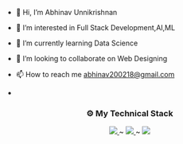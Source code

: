 - 👋 Hi, I’m Abhinav Unnikrishnan
- 👀 I’m interested in Full Stack Development,AI,ML
- 🌱 I’m currently learning Data Science
- 💞️ I’m looking to collaborate on Web Designing
- 📫 How to reach me abhinav200218@gmail.com

- 

<!---
abhinav-18max/abhinav-18max is a ✨ special ✨ repository because its `README.md` (this file) appears on your GitHub profile.
You can click the Preview link to take a look at your changes.
--->

<h3 align = "center"> ⚙️ My Technical Stack</h3>
  
<p align="center">
    <a href="https://skillicons.dev">
      <img src="https://skillicons.dev/icons?i=react,nextjs,docker,kubernetics,bootstrap,tailwind,scss" /> 
    </a> ~
    <a href="https://skillicons.dev">
      <img src="https://skillicons.dev/icons?i=nextjs,golang,nodejs,express" />
    </a> ~
    <a href="https://skillicons.dev">
      <img src="https://skillicons.dev/icons?i=aws,mongodb,firebase,postgresql" />
    </a>
</p>
